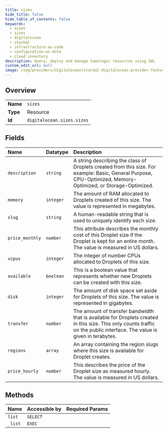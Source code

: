 ```yaml
---
title: sizes
hide_title: false
hide_table_of_contents: false
keywords:
  - sizes
  - sizes
  - digitalocean    
  - stackql
  - infrastructure-as-code
  - configuration-as-data
  - cloud inventory
description: Query, deploy and manage Sumologic resources using SQL
custom_edit_url: null
image: /img/providers/digitalocean/stackql-digitalocean-provider-featured-image.png
---
```

  
    

## Overview
<table><tbody>
<tr><td><b>Name</b></td><td><code>sizes</code></td></tr>
<tr><td><b>Type</b></td><td>Resource</td></tr>
<tr><td><b>Id</b></td><td><code>digitalocean.sizes.sizes</code></td></tr>
</tbody></table>

## Fields
| Name | Datatype | Description |
|:-----|:---------|:------------|
| `description` | `string` | A string describing the class of Droplets created from this size. For example: Basic, General Purpose, CPU-Optimized, Memory-Optimized, or Storage-Optimized. |
| `memory` | `integer` | The amount of RAM allocated to Droplets created of this size. The value is represented in megabytes. |
| `slug` | `string` | A human-readable string that is used to uniquely identify each size. |
| `price_monthly` | `number` | This attribute describes the monthly cost of this Droplet size if the Droplet is kept for an entire month. The value is measured in US dollars. |
| `vcpus` | `integer` | The integer of number CPUs allocated to Droplets of this size. |
| `available` | `boolean` | This is a boolean value that represents whether new Droplets can be created with this size. |
| `disk` | `integer` | The amount of disk space set aside for Droplets of this size. The value is represented in gigabytes. |
| `transfer` | `number` | The amount of transfer bandwidth that is available for Droplets created in this size. This only counts traffic on the public interface. The value is given in terabytes. |
| `regions` | `array` | An array containing the region slugs where this size is available for Droplet creates. |
| `price_hourly` | `number` | This describes the price of the Droplet size as measured hourly. The value is measured in US dollars. |
## Methods
| Name | Accessible by | Required Params |
|:-----|:--------------|:----------------|
| `list` | `SELECT` |  |
| `_list` | `EXEC` |  |
